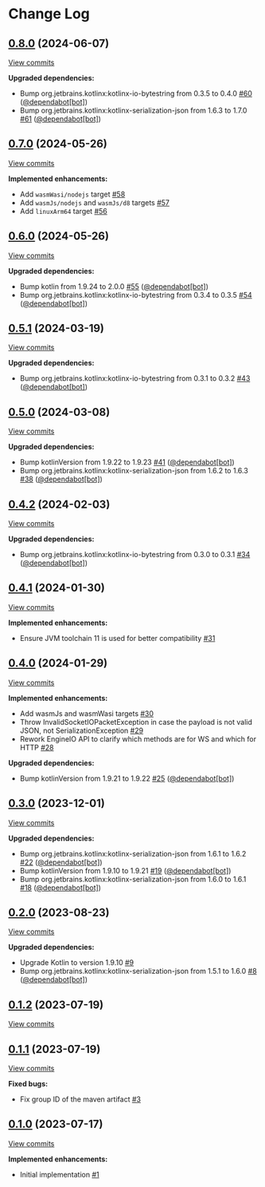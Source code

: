 # Change Log

## [0.8.0](https://github.com/joffrey-bion/socketio-kotlin/tree/0.8.0) (2024-06-07)
[View commits](https://github.com/joffrey-bion/socketio-kotlin/compare/0.7.0...0.8.0)

**Upgraded dependencies:**

- Bump org.jetbrains.kotlinx:kotlinx\-io\-bytestring from 0.3.5 to 0.4.0 [\#60](https://github.com/joffrey-bion/socketio-kotlin/pull/60) ([@dependabot[bot]](https://github.com/apps/dependabot))
- Bump org.jetbrains.kotlinx:kotlinx\-serialization\-json from 1.6.3 to 1.7.0 [\#61](https://github.com/joffrey-bion/socketio-kotlin/pull/61) ([@dependabot[bot]](https://github.com/apps/dependabot))

## [0.7.0](https://github.com/joffrey-bion/socketio-kotlin/tree/0.7.0) (2024-05-26)
[View commits](https://github.com/joffrey-bion/socketio-kotlin/compare/0.6.0...0.7.0)

**Implemented enhancements:**

- Add `wasmWasi/nodejs` target [\#58](https://github.com/joffrey-bion/socketio-kotlin/issues/58)
- Add `wasmJs/nodejs` and `wasmJs/d8` targets [\#57](https://github.com/joffrey-bion/socketio-kotlin/issues/57)
- Add `linuxArm64` target [\#56](https://github.com/joffrey-bion/socketio-kotlin/issues/56)

## [0.6.0](https://github.com/joffrey-bion/socketio-kotlin/tree/0.6.0) (2024-05-26)
[View commits](https://github.com/joffrey-bion/socketio-kotlin/compare/0.5.1...0.6.0)

**Upgraded dependencies:**

- Bump kotlin from 1.9.24 to 2.0.0 [\#55](https://github.com/joffrey-bion/socketio-kotlin/pull/55) ([@dependabot[bot]](https://github.com/apps/dependabot))
- Bump org.jetbrains.kotlinx:kotlinx\-io\-bytestring from 0.3.4 to 0.3.5 [\#54](https://github.com/joffrey-bion/socketio-kotlin/pull/54) ([@dependabot[bot]](https://github.com/apps/dependabot))

## [0.5.1](https://github.com/joffrey-bion/socketio-kotlin/tree/0.5.1) (2024-03-19)
[View commits](https://github.com/joffrey-bion/socketio-kotlin/compare/0.5.0...0.5.1)

**Upgraded dependencies:**

- Bump org.jetbrains.kotlinx:kotlinx\-io\-bytestring from 0.3.1 to 0.3.2 [\#43](https://github.com/joffrey-bion/socketio-kotlin/pull/43) ([@dependabot[bot]](https://github.com/apps/dependabot))

## [0.5.0](https://github.com/joffrey-bion/socketio-kotlin/tree/0.5.0) (2024-03-08)
[View commits](https://github.com/joffrey-bion/socketio-kotlin/compare/0.4.2...0.5.0)

**Upgraded dependencies:**

- Bump kotlinVersion from 1.9.22 to 1.9.23 [\#41](https://github.com/joffrey-bion/socketio-kotlin/pull/41) ([@dependabot[bot]](https://github.com/apps/dependabot))
- Bump org.jetbrains.kotlinx:kotlinx\-serialization\-json from 1.6.2 to 1.6.3 [\#38](https://github.com/joffrey-bion/socketio-kotlin/pull/38) ([@dependabot[bot]](https://github.com/apps/dependabot))

## [0.4.2](https://github.com/joffrey-bion/socketio-kotlin/tree/0.4.2) (2024-02-03)
[View commits](https://github.com/joffrey-bion/socketio-kotlin/compare/0.4.1...0.4.2)

**Upgraded dependencies:**

- Bump org.jetbrains.kotlinx:kotlinx\-io\-bytestring from 0.3.0 to 0.3.1 [\#34](https://github.com/joffrey-bion/socketio-kotlin/pull/34) ([@dependabot[bot]](https://github.com/apps/dependabot))

## [0.4.1](https://github.com/joffrey-bion/socketio-kotlin/tree/0.4.1) (2024-01-30)
[View commits](https://github.com/joffrey-bion/socketio-kotlin/compare/0.4.0...0.4.1)

**Implemented enhancements:**

- Ensure JVM toolchain 11 is used for better compatibility [\#31](https://github.com/joffrey-bion/socketio-kotlin/issues/31)

## [0.4.0](https://github.com/joffrey-bion/socketio-kotlin/tree/0.4.0) (2024-01-29)
[View commits](https://github.com/joffrey-bion/socketio-kotlin/compare/0.3.0...0.4.0)

**Implemented enhancements:**

- Add wasmJs and wasmWasi targets [\#30](https://github.com/joffrey-bion/socketio-kotlin/issues/30)
- Throw InvalidSocketIOPacketException in case the payload is not valid JSON, not SerializationException [\#29](https://github.com/joffrey-bion/socketio-kotlin/issues/29)
- Rework EngineIO API to clarify which methods are for WS and which for HTTP [\#28](https://github.com/joffrey-bion/socketio-kotlin/issues/28)

**Upgraded dependencies:**

- Bump kotlinVersion from 1.9.21 to 1.9.22 [\#25](https://github.com/joffrey-bion/socketio-kotlin/pull/25) ([@dependabot[bot]](https://github.com/apps/dependabot))

## [0.3.0](https://github.com/joffrey-bion/socketio-kotlin/tree/0.3.0) (2023-12-01)
[View commits](https://github.com/joffrey-bion/socketio-kotlin/compare/0.2.0...0.3.0)

**Upgraded dependencies:**

- Bump org.jetbrains.kotlinx:kotlinx\-serialization\-json from 1.6.1 to 1.6.2 [\#22](https://github.com/joffrey-bion/socketio-kotlin/pull/22) ([@dependabot[bot]](https://github.com/apps/dependabot))
- Bump kotlinVersion from 1.9.10 to 1.9.21 [\#19](https://github.com/joffrey-bion/socketio-kotlin/pull/19) ([@dependabot[bot]](https://github.com/apps/dependabot))
- Bump org.jetbrains.kotlinx:kotlinx\-serialization\-json from 1.6.0 to 1.6.1 [\#18](https://github.com/joffrey-bion/socketio-kotlin/pull/18) ([@dependabot[bot]](https://github.com/apps/dependabot))

## [0.2.0](https://github.com/joffrey-bion/socketio-kotlin/tree/0.2.0) (2023-08-23)
[View commits](https://github.com/joffrey-bion/socketio-kotlin/compare/0.1.2...0.2.0)

**Upgraded dependencies:**

- Upgrade Kotlin to version 1.9.10 [\#9](https://github.com/joffrey-bion/socketio-kotlin/issues/9)
- Bump org.jetbrains.kotlinx:kotlinx\-serialization\-json from 1.5.1 to 1.6.0 [\#8](https://github.com/joffrey-bion/socketio-kotlin/pull/8) ([@dependabot[bot]](https://github.com/apps/dependabot))

## [0.1.2](https://github.com/joffrey-bion/socketio-kotlin/tree/0.1.2) (2023-07-19)
[View commits](https://github.com/joffrey-bion/socketio-kotlin/compare/0.1.1...0.1.2)


## [0.1.1](https://github.com/joffrey-bion/socketio-kotlin/tree/0.1.1) (2023-07-19)
[View commits](https://github.com/joffrey-bion/socketio-kotlin/compare/0.1.0...0.1.1)

**Fixed bugs:**

- Fix group ID of the maven artifact [\#3](https://github.com/joffrey-bion/socketio-kotlin/issues/3)

## [0.1.0](https://github.com/joffrey-bion/socketio-kotlin/tree/0.1.0) (2023-07-17)
[View commits](https://github.com/joffrey-bion/socketio-kotlin/compare/5b61ad6734be6c49f56a345967040d659e9523ae...0.1.0)

**Implemented enhancements:**

- Initial implementation [\#1](https://github.com/joffrey-bion/socketio-kotlin/issues/1)
